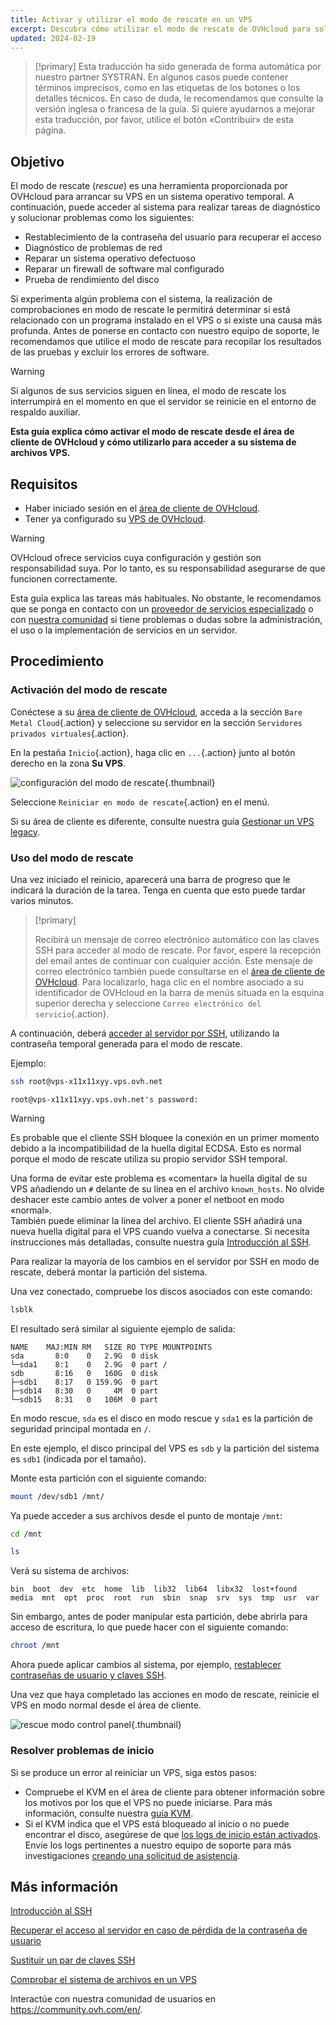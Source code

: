 ```yaml
---
title: Activar y utilizar el modo de rescate en un VPS
excerpt: Descubra cómo utilizar el modo de rescate de OVHcloud para solucionar los problemas de su VPS y realizar comprobaciones del sistema
updated: 2024-02-19
---
```


> [!primary]
> Esta traducción ha sido generada de forma automática por nuestro partner SYSTRAN. En algunos casos puede contener términos imprecisos, como en las etiquetas de los botones o los detalles técnicos. En caso de duda, le recomendamos que consulte la versión inglesa o francesa de la guía. Si quiere ayudarnos a mejorar esta traducción, por favor, utilice el botón «Contribuir» de esta página.
> 

## Objetivo

El modo de rescate (*rescue*) es una herramienta proporcionada por OVHcloud para arrancar su VPS en un sistema operativo temporal. A continuación, puede acceder al sistema para realizar tareas de diagnóstico y solucionar problemas como los siguientes:

- Restablecimiento de la contraseña del usuario para recuperar el acceso
- Diagnóstico de problemas de red
- Reparar un sistema operativo defectuoso
- Reparar un firewall de software mal configurado
- Prueba de rendimiento del disco

Si experimenta algún problema con el sistema, la realización de comprobaciones en modo de rescate le permitirá determinar si está relacionado con un programa instalado en el VPS o si existe una causa más profunda. Antes de ponerse en contacto con nuestro equipo de soporte, le recomendamos que utilice el modo de rescate para recopilar los resultados de las pruebas y excluir los errores de software.

> [!warning]
>
> Si algunos de sus servicios siguen en línea, el modo de rescate los interrumpirá en el momento en que el servidor se reinicie en el entorno de respaldo auxiliar.
>

**Esta guía explica cómo activar el modo de rescate desde el área de cliente de OVHcloud y cómo utilizarlo para acceder a su sistema de archivos VPS.**

## Requisitos

- Haber iniciado sesión en el [área de cliente de OVHcloud](https://ca.ovh.com/auth/?action=gotomanager&from=https://www.ovh.com/world/&ovhSubsidiary=ws).
- Tener ya configurado su [VPS de OVHcloud](https://www.ovhcloud.com/es/vps/).

> [!warning]
> OVHcloud ofrece servicios cuya configuración y gestión son responsabilidad suya. Por lo tanto, es su responsabilidad asegurarse de que funcionen correctamente.
>
> Esta guía explica las tareas más habituales. No obstante, le recomendamos que se ponga en contacto con un [proveedor de servicios especializado](https://partner.ovhcloud.com/es/directory/) o con [nuestra comunidad](https://community.ovh.com/en/) si tiene problemas o dudas sobre la administración, el uso o la implementación de servicios en un servidor.
>

## Procedimiento

### Activación del modo de rescate

Conéctese a su [área de cliente de OVHcloud](https://ca.ovh.com/auth/?action=gotomanager&from=https://www.ovh.com/world/&ovhSubsidiary=ws), acceda a la sección `Bare Metal Cloud`{.action} y seleccione su servidor en la sección `Servidores privados virtuales`{.action}.

En la pestaña `Inicio`{.action}, haga clic en `...`{.action} junto al botón derecho en la zona **Su VPS**.

![configuración del modo de rescate](images/rescue_new.png){.thumbnail}

Seleccione `Reiniciar en modo de rescate`{.action} en el menú.

Si su área de cliente es diferente, consulte nuestra guía [Gestionar un VPS legacy](/pages/bare_metal_cloud/virtual_private_servers/vps_legacy_control_panel).

### Uso del modo de rescate

Una vez iniciado el reinicio, aparecerá una barra de progreso que le indicará la duración de la tarea. Tenga en cuenta que esto puede tardar varios minutos.

> [!primary]
>
> Recibirá un mensaje de correo electrónico automático con las claves SSH para acceder al modo de rescate. Por favor, espere la recepción del email antes de continuar con cualquier acción. Este mensaje de correo electrónico también puede consultarse en el [área de cliente de OVHcloud](https://www.ovh.com/auth/?action=gotomanager&from=https://www.ovh.com/es/&ovhSubsidiary=es). Para localizarlo, haga clic en el nombre asociado a su identificador de OVHcloud en la barra de menús situada en la esquina superior derecha y seleccione `Correo electrónico del servicio`{.action}.
>

A continuación, deberá [acceder al servidor por SSH](/pages/bare_metal_cloud/dedicated_servers/ssh_introduction), utilizando la contraseña temporal generada para el modo de rescate.

Ejemplo:

```bash
ssh root@vps-x11x11xyy.vps.ovh.net
```

```console
root@vps-x11x11xyy.vps.ovh.net's password:
```

> [!warning]
>
> Es probable que el cliente SSH bloquee la conexión en un primer momento debido a la incompatibilidad de la huella digital ECDSA. Esto es normal porque el modo de rescate utiliza su propio servidor SSH temporal.
>
> Una forma de evitar este problema es «comentar» la huella digital de su VPS añadiendo un `#` delante de su línea en el archivo `known_hosts`. No olvide deshacer este cambio antes de volver a poner el netboot en modo «normal».<br>También puede eliminar la línea del archivo. El cliente SSH añadirá una nueva huella digital para el VPS cuando vuelva a conectarse. Si necesita instrucciones más detalladas, consulte nuestra guía [Introducción al SSH](/pages/bare_metal_cloud/dedicated_servers/ssh_introduction#login).
>

Para realizar la mayoría de los cambios en el servidor por SSH en modo de rescate, deberá montar la partición del sistema.

Una vez conectado, compruebe los discos asociados con este comando:

```bash
lsblk
```

El resultado será similar al siguiente ejemplo de salida:

```console
NAME    MAJ:MIN RM   SIZE RO TYPE MOUNTPOINTS
sda       8:0    0   2.9G  0 disk
└─sda1    8:1    0   2.9G  0 part /
sdb       8:16   0   160G  0 disk
├─sdb1    8:17   0 159.9G  0 part
├─sdb14   8:30   0     4M  0 part
└─sdb15   8:31   0   106M  0 part
```

En modo rescue, `sda` es el disco en modo rescue y `sda1` es la partición de seguridad principal montada en `/`.

En este ejemplo, el disco principal del VPS es `sdb` y la partición del sistema es `sdb1` (indicada por el tamaño).

Monte esta partición con el siguiente comando:


```bash
mount /dev/sdb1 /mnt/
```

Ya puede acceder a sus archivos desde el punto de montaje `/mnt`:


```bash
cd /mnt
```

```bash
ls
```

Verá su sistema de archivos:

```console
bin  boot  dev  etc  home  lib  lib32  lib64  libx32  lost+found  media  mnt  opt  proc  root  run  sbin  snap  srv  sys  tmp  usr  var
```

Sin embargo, antes de poder manipular esta partición, debe abrirla para acceso de escritura, lo que puede hacer con el siguiente comando:

```bash
chroot /mnt
```

Ahora puede aplicar cambios al sistema, por ejemplo, [restablecer contraseñas de usuario y claves SSH](#gofurther).

Una vez que haya completado las acciones en modo de rescate, reinicie el VPS en modo normal desde el área de cliente.

![rescue modo control panel](images/rescue_exit.png){.thumbnail}

### Resolver problemas de inicio

Si se produce un error al reiniciar un VPS, siga estos pasos:

- Compruebe el KVM en el área de cliente para obtener información sobre los motivos por los que el VPS no puede iniciarse. Para más información, consulte nuestra [guía KVM](/pages/bare_metal_cloud/virtual_private_servers/using_kvm_for_vps).
- Si el KVM indica que el VPS está bloqueado al inicio o no puede encontrar el disco, asegúrese de que [los logs de inicio están activados](/pages/bare_metal_cloud/virtual_private_servers/bootlog_display_kvm). Envíe los logs pertinentes a nuestro equipo de soporte para más investigaciones [creando una solicitud de asistencia](https://help.ovhcloud.com/csm?id=csm_get_help).

<a name="gofurther"></a>

## Más información

[Introducción al SSH](/pages/bare_metal_cloud/dedicated_servers/ssh_introduction)

[Recuperar el acceso al servidor en caso de pérdida de la contraseña de usuario](/pages/bare_metal_cloud/dedicated_servers/replacing-user-password)

[Sustituir un par de claves SSH](/pages/bare_metal_cloud/dedicated_servers/replacing-lost-ssh-key)

[Comprobar el sistema de archivos en un VPS](/pages/bare_metal_cloud/virtual_private_servers/check-filesystem)

Interactúe con nuestra comunidad de usuarios en <https://community.ovh.com/en/>.
